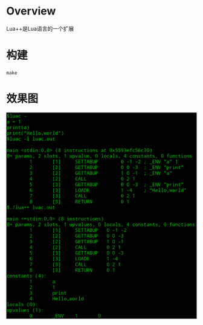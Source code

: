 # Overview
Lua++是Lua语言的一个扩展<br>
# 构建
`make`
# 效果图
![image](https://github.com/chinoll/luapp/raw/master/images/ins.png)
